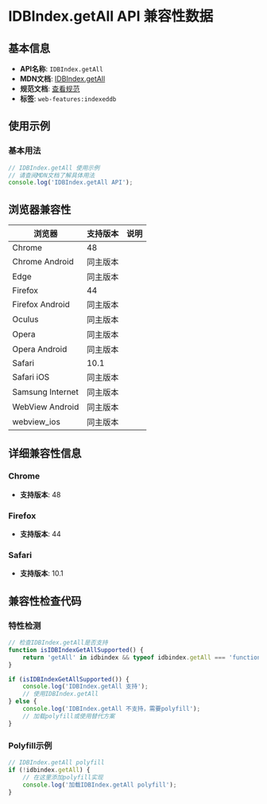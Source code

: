 # IDBIndex.getAll API 兼容性数据

## 基本信息

- **API名称**: `IDBIndex.getAll`
- **MDN文档**: [IDBIndex.getAll](https://developer.mozilla.org/docs/Web/API/IDBIndex/getAll)
- **规范文档**: [查看规范](https://w3c.github.io/IndexedDB/#ref-for-dom-idbindex-getall①)
- **标签**: `web-features:indexeddb`

## 使用示例

### 基本用法

```javascript
// IDBIndex.getAll 使用示例
// 请查阅MDN文档了解具体用法
console.log('IDBIndex.getAll API');
```

## 浏览器兼容性

| 浏览器 | 支持版本 | 说明 |
|--------|----------|------|
| Chrome | 48 |  |
| Chrome Android | 同主版本 |  |
| Edge | 同主版本 |  |
| Firefox | 44 |  |
| Firefox Android | 同主版本 |  |
| Oculus | 同主版本 |  |
| Opera | 同主版本 |  |
| Opera Android | 同主版本 |  |
| Safari | 10.1 |  |
| Safari iOS | 同主版本 |  |
| Samsung Internet | 同主版本 |  |
| WebView Android | 同主版本 |  |
| webview_ios | 同主版本 |  |

## 详细兼容性信息

### Chrome

- **支持版本**: 48

### Firefox

- **支持版本**: 44

### Safari

- **支持版本**: 10.1

## 兼容性检查代码

### 特性检测

```javascript
// 检查IDBIndex.getAll是否支持
function isIDBIndexGetAllSupported() {
    return 'getAll' in idbindex && typeof idbindex.getAll === 'function';
}

if (isIDBIndexGetAllSupported()) {
    console.log('IDBIndex.getAll 支持');
    // 使用IDBIndex.getAll
} else {
    console.log('IDBIndex.getAll 不支持，需要polyfill');
    // 加载polyfill或使用替代方案
}
```

### Polyfill示例

```javascript
// IDBIndex.getAll polyfill
if (!idbindex.getAll) {
    // 在这里添加polyfill实现
    console.log('加载IDBIndex.getAll polyfill');
}
```

